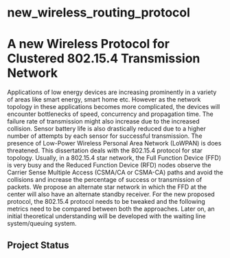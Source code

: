 # new_wireless_routing_protocol
# A new Wireless Protocol for Clustered 802.15.4 Transmission Network
Applications of low energy devices are increasing prominently in a variety of areas like smart energy, smart home etc. However as the network topology in these applications becomes more complicated, the devices will encounter bottlenecks of speed, concurrency and propagation time. The failure rate of transmission might also increase due to the increased collision. Sensor battery life is also drastically reduced due to a higher number of attempts by each sensor for successful transmission. The presence of Low-Power Wireless Personal Area Network (LoWPAN) is does threatened.
This dissertation deals with the 802.15.4 protocol for star topology. Usually, in a 802.15.4 star network, the Full Function Device (FFD) is very busy and the Reduced Function Device (RFD) nodes observe the Carrier Sense Multiple Access (CSMA/CA or CSMA-CA) paths and avoid the collisions and increase the percentage of success or transmission of packets. We propose an alternate star network in which the FFD at the center will also have an alternate standby receiver.
For the new proposed protocol, the 802.15.4 protocol needs to be tweaked and the following metrics need to be compared between both the approaches. Later on, an initial theoretical understanding will be developed with the waiting line system/queuing system.

Project Status
--------------
